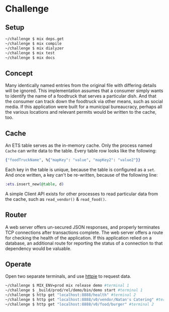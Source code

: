 # Challenge

## Setup
```bash
~/challenge $ mix deps.get
~/challenge $ mix compile
~/challenge $ mix dialyzer
~/challenge $ mix test
~/challenge $ mix docs
```

## Concept
Many identically named entries from the original file with differing details will be ignored. This implementation assumes that a consumer simply wants to
identify the name of a foodtruck that serves a particular dish. And that the consumer can track down the foodtruck via other means, such as social media. If
this application were built for a  municipal bureaucracy, perhaps all the various locations and relevant permits would be written to the cache, too.

## Cache
An ETS table serves as the in-memory cache. Only the process named `Cache` can write data to the table. Every table row looks like the following:
```elixir
{"foodTruckName", %{"mapKey": "value", "mapKey2": "value2"}}
```

Each key in the table is unique, because the table is configured as a `set`. And once written, a key can't be re-written, because of the following line:
```elixir
:ets.insert_new(@table, d)
```

A simple Client API exists for other processes to read particular data from the cache, such as `read_vendor()` & `read_food()`.

## Router
A web server offers un-secured JSON responses, and properly terminates TCP connections after transactions complete. The web server offers a route for checking the health of the application. If this application relied on a database, an additional route for reporting the status of a connection to that dependency would be valuable.


## Operate
Open two separate terminals, and use [httpie](https://httpie.io/docs/cli) to request data.
```bash
~/challenge $ MIX_ENV=prod mix release demo #terminal 1
~/challenge $ _build/prod/rel/demo/bin/demo start #terminal 1
~/challenge $ http get "localhost:8888/health" #terminal 2
~/challenge $ http get "localhost:8888/v0/vendor/Natan's Catering" #terminal 2
~/challenge $ http get "localhost:8888/v0/food/burger" #terminal 2
```
